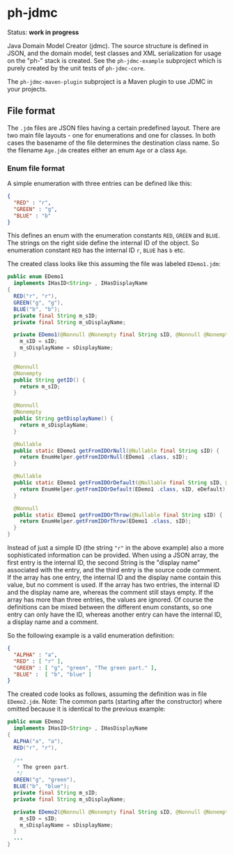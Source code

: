 # ph-jdmc

Status: **work in progress**

Java Domain Model Creator (jdmc).
The source structure is defined in JSON, and the domain model, test classes and XML serialization for usage on the "ph-" stack is created.
See the `ph-jdmc-example` subproject which is purely created by the unit tests of `ph-jdmc-core`.

The `ph-jdmc-maven-plugin` subproject is a Maven plugin to use JDMC in your projects.

## File format

The `.jdm` files are JSON files having a certain predefined layout.
There are two main file layouts - one for enumerations and one for classes.
In both cases the basename of the file determines the destination class name.
So the filename `Age.jdm` creates either an enum `Age` or a class `Age`.

### Enum file format 

A simple enumeration with three entries can be defined like this:

```json
{
  "RED" : "r",
  "GREEN" : "g",
  "BLUE" : "b"
}
```

This defines an enum with the enumeration constants `RED`, `GREEN` and `BLUE`.
The strings on the right side define the internal ID of the object. So enumeration constant `RED` has the internal ID `r`, `BLUE` has `b` etc.

The created class looks like this assuming the file was labeled `EDemo1.jdm`:

```java
public enum EDemo1
  implements IHasID<String> , IHasDisplayName
{
  RED("r", "r"),
  GREEN("g", "g"),
  BLUE("b", "b");
  private final String m_sID;
  private final String m_sDisplayName;

  private EDemo1(@Nonnull @Nonempty final String sID, @Nonnull @Nonempty final String sDisplayName) {
    m_sID = sID;
    m_sDisplayName = sDisplayName;
  }

  @Nonnull
  @Nonempty
  public String getID() {
    return m_sID;
  }

  @Nonnull
  @Nonempty
  public String getDisplayName() {
    return m_sDisplayName;
  }

  @Nullable
  public static EDemo1 getFromIDOrNull(@Nullable final String sID) {
    return EnumHelper.getFromIDOrNull(EDemo1 .class, sID);
  }

  @Nullable
  public static EDemo1 getFromIDOrDefault(@Nullable final String sID, @Nullable final EDemo1 eDefault) {
    return EnumHelper.getFromIDOrDefault(EDemo1 .class, sID, eDefault);
  }

  @Nonnull
  public static EDemo1 getFromIDOrThrow(@Nullable final String sID) {
    return EnumHelper.getFromIDOrThrow(EDemo1 .class, sID);
  }
}
```

Instead of just a simple ID (the string `"r"` in the above example) also a more sophisticated information can be provided.
When using a JSON array, the first entry is the internal ID, the second String is the "display name" associated with the entry, and the third entry is the source code comment.
If the array has one entry, the internal ID and the display name contain this value, but no comment is used.
If the array has two entries, the internal ID and the display name are, whereas the comment still stays empty.
If the array has more than three entries, the values are ignored.
Of course the definitions can be mixed between the different enum constants, so one entry can only have the ID, whereas another entry can have the internal ID, a display name and a comment.

So the following example is a valid enumeration definition:

```json
{
  "ALPHA" : "a",
  "RED" : [ "r" ],
  "GREEN" : [ "g", "green", "The green part." ],
  "BLUE" :  [ "b", "blue" ]
}
```

The created code looks as follows, assuming the definition was in file `EDemo2.jdm`.
Note: The common parts (starting after the constructor) where omitted because it is identical to the previous example:

```java
public enum EDemo2
  implements IHasID<String> , IHasDisplayName
{
  ALPHA("a", "a"),
  RED("r", "r"),

  /**
   * The green part.
   */
  GREEN("g", "green"),
  BLUE("b", "blue");
  private final String m_sID;
  private final String m_sDisplayName;

  private EDemo2(@Nonnull @Nonempty final String sID, @Nonnull @Nonempty final String sDisplayName) {
    m_sID = sID;
    m_sDisplayName = sDisplayName;
  }
  ...
}
```
